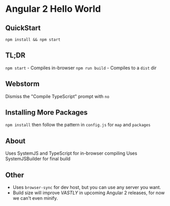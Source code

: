 # Angular 2 Hello World

## QuickStart
`npm install && npm start`

## TL;DR
`npm start` - Compiles in-browser
`npm run build` - Compiles to a `dist` dir

## Webstorm
Dismiss the "Compile TypeScript" prompt with `no`

## Installing More Packages
`npm install` then follow the pattern in `config.js` for `map` and `packages`

## About
Uses SystemJS and TypeScript for in-browser compiling
Uses SystemJSBuilder for final build

## Other
* Uses `browser-sync` for dev host, but you can use any server you want.
* Build size will improve *VASTLY* in upcoming Angular 2 releases, for now we can't even minify.
